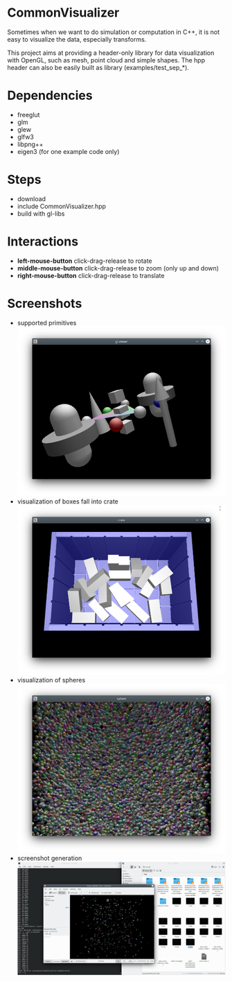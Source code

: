 # CommonVisualizer

Sometimes when we want to do simulation or computation in C++, it is not easy to visualize the data, especially transforms.

This project aims at providing a header-only library for data visualization with OpenGL, such as mesh, point cloud and simple shapes. The hpp header can also be easily built as library (examples/test_sep_*).

# Dependencies

- freeglut
- glm
- glew
- glfw3
- libpng++
- eigen3 (for one example code only)

# Steps

- download
- include CommonVisualizer.hpp
- build with gl-libs

# Interactions

- **left-mouse-button** click-drag-release to rotate
- **middle-mouse-button** click-drag-release to zoom (only up and down)
- **right-mouse-button** click-drag-release to translate

# Screenshots

- supported primitives
![primitives](https://github.com/t-lou/CommonVisualizer/blob/master/examples/screenshots/test_all.png)
- visualization of boxes fall into crate
![primitives](https://github.com/t-lou/CommonVisualizer/blob/master/examples/screenshots/test_bullet_crate.png)
- visualization of spheres
![primitives](https://github.com/t-lou/CommonVisualizer/blob/master/examples/screenshots/test_spheres.png)
- screenshot generation
![primitives](https://github.com/t-lou/CommonVisualizer/blob/master/examples/screenshots/test_screensaver.png)
